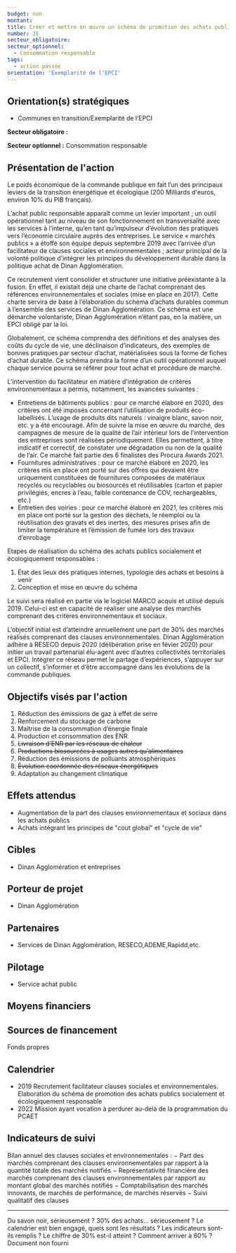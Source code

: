 ```yaml
---
budget: non
montant:
title: Créer et mettre en œuvre un schéma de promotion des achats publics socialement et écologiquement responsables
number: 25
secteur_obligatoire:
secteur_optionnel:
  - Consommation responsable
tags:
  - action passée
orientation: 'Exemplarité de l’EPCI'
---
```


## Orientation(s) stratégiques

- Communes en transition/Exemplarité de l’EPCI

**Secteur obligatoire :**

**Secteur optionnel :** Consommation responsable

## Présentation de l'action

Le poids économique de la commande publique en fait l’un des principaux leviers de la transition énergétique et écologique (200 Milliards d'euros, environ 10% du PIB français).

L’achat public responsable apparaît comme un levier important ; un outil opérationnel tant au niveau de son fonctionnement en transversalité avec les services à l’interne, qu’en tant qu’impulseur d’évolution des pratiques vers l’économie circulaire auprès des entreprises.
Le service « marchés publics » a étoffé son équipe depuis septembre 2019 avec l’arrivée d’un facilitateur de clauses sociales et environnementales ; acteur principal de la volonté politique d’intégrer les principes du développement durable dans la politique achat de Dinan Agglomération.

Ce recrutement vient consolider et structurer une initiative préexistante à la fusion. En effet, il existait déjà une charte de l’achat comprenant des références environnementales et sociales (mise en place en 2017). Cette charte servira de base à l’élaboration du schéma d’achats durables commun à l’ensemble des services de Dinan Agglomération. Ce schéma est une démarche volontariste, Dinan Agglomération n’étant pas, en la matière, un EPCI obligé par la loi.

Globalement, ce schéma comprendra des définitions et des analyses des coûts du cycle de vie, une déclinaison d’indicateurs, des exemples de bonnes pratiques par secteur d’achat, matérialisées sous la forme de fiches d’achat durable. Ce schéma prendra la forme d’un outil opérationnel auquel chaque service pourra se référer pour tout achat et procédure de marché.

L’intervention du facilitateur en matière d’intégration de critères environnementaux a permis, notamment, les avancées suivantes :
- Entretiens de bâtiments publics : pour ce marché élaboré en 2020, des critères ont été imposés concernant l’utilisation de produits éco-labellisés. L’usage de produits dits naturels : vinaigre blanc, savon noir, etc. y a été encouragé. Afin de suivre la mise en œuvre du marché, des campagnes de mesure de la qualité de l’air intérieur lors de l’intervention des entreprises sont réalisées périodiquement. Elles permettent, à titre indicatif et correctif, de constater une dégradation ou non de la qualité de l’air. Ce marché fait partie des 6 finalistes des Procura Awards 2021.
- Fournitures administratives : pour ce marché élaboré en 2020, les critères mis en place ont porté sur des offres qui devaient être uniquement constituées de fournitures composées de matériaux recyclés ou recyclables ou biosourcés et réutilisables (carton et papier privilégiés, encres à l’eau, faible contenance de COV, rechargeables, etc.)
- Entretien des voiries : pour ce marché élaboré en 2021, les critères mis en place ont porté sur la gestion des déchets, le réemploi ou la réutilisation des gravats et des inertes, des mesures prises afin de limiter la température et l’émission de fumée lors des travaux d’enrobage

Etapes de réalisation du schéma des achats publics socialement et écologiquement responsables :
1. État des lieux des pratiques internes, typologie des achats et besoins à venir
2. Conception et mise en œuvre du schéma

Le suivi sera réalisé en partie via le logiciel MARCO acquis et utilisé depuis 2019. Celui-ci est en capacité de réaliser une analyse des marchés comprenant des critères environnementaux et sociaux.

L’objectif initial est d’atteindre annuellement une part de 30% des marchés réalisés comprenant des clauses environnementales. Dinan Agglomération adhère à RESECO depuis 2020 (délibération prise en févier 2020) pour initier un travail partenarial élu-agent avec d’autres collectivités territoriales et EPCI. Intégrer ce réseau permet le partage d’expériences, s’appuyer sur un collectif, s’informer et d’être accompagné dans les évolutions de la commande publiques.

## Objectifs visés par l'action

1. Réduction des émissions de gaz à effet de serre
2. Renforcement du stockage de carbone
3. Maîtrise de la consommation d’énergie finale
4. Production et consommation des ENR
5. ~~Livraison d’ENR par les réseaux de chaleur~~
6. ~~Productions biosourcées à usages autres qu’alimentaires~~
7. Réduction des émissions de polluants atmosphériques
8. ~~Évolution coordonnée des réseaux énergétiques~~
9. Adaptation au changement climatique

## Effets attendus

- Augmentation de la part des clauses environnementaux et sociaux dans les achats publics
- Achats intégrant les principes de "cout global" et "cycle de vie"

## Cibles

- Dinan Agglomération et entreprises

## Porteur de projet

- Dinan Agglomération

## Partenaires

- Services de Dinan Agglomération, RESECO,ADEME,Rapidd,etc.

## Pilotage

- Service achat public

## Moyens financiers



## Sources de financement

Fonds propres

## Calendrier

- 2019 Recrutement facilitateur clauses sociales et environnementales. Elaboration du schéma de promotion des achats publics socialement et écologiquement responsable
- 2022 Mission ayant vocation à perdurer au-delà de la programmation du PCAET

## Indicateurs de suivi

Bilan annuel des clauses sociales et environnementales :
− Part des marchés comprenant des clauses environnementales par rapport à la quantité totale des marchés notifiés
− Représentativité financière des marchés comprenant des clauses environnementales par rapport au montant global des marchés notifiés
− Comptabilisation des marchés innovants, de marchés de performance, de marchés réservés
− Suivi qualitatif des clauses

---
Du savon noir, sérieusement ?
30% des achats… sérieusement ?
Le calendrier est bien engagé, quels sont les résultats ? Les indicateurs sont-ils remplis ?
Le chiffre de 30% est-il atteint ? Comment arriver à 60% ?
Document non fourni
